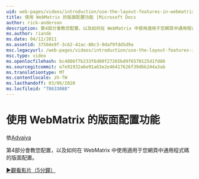 ```yaml
---
uid: web-pages/videos/introduction/use-the-layout-features-in-webmatrix
title: 使用 WebMatrix 的版面配置功能 |Microsoft Docs
author: rick-anderson
description: 第4部分會教您配置，以及如何在 WebMatrix 中使用適用于您網頁中通用程式碼的版面配置。
ms.author: riande
ms.date: 04/12/2011
ms.assetid: 37504e9f-3c62-41ac-88c3-9daf9fdd5d9a
msc.legacyurl: /web-pages/videos/introduction/use-the-layout-features-in-webmatrix
msc.type: video
ms.openlocfilehash: bc4886f7b233f6d00f27265bd9f6570125d1fd86
ms.sourcegitcommit: e7e91932a6e91a63e2e46417626f39d6b244a3ab
ms.translationtype: MT
ms.contentlocale: zh-TW
ms.lasthandoff: 03/06/2020
ms.locfileid: "78633088"
---
```

# <a name="use-the-layout-features-in-webmatrix"></a>使用 WebMatrix 的版面配置功能

依[Advaiya](https://twitter.com/Advaiyasolns)

第4部分會教您配置，以及如何在 WebMatrix 中使用適用于您網頁中通用程式碼的版面配置。

[&#9654;觀看影片（5分鐘）](https://channel9.msdn.com/Blogs/ASP-NET-Site-Videos/use-the-layout-features-in-webmatrix)
